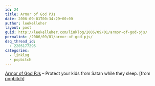 ```yaml
---
id: 24
title: Armor of God PJs
date: 2006-09-01T00:34:29+00:00
author: leekelleher
layout: post
guid: http://leekelleher.com/linklog/2006/09/01/armor-of-god-pjs/
permalink: /2006/09/01/armor-of-god-pjs/
dsq_thread_id:
  - 2205177295
categories:
  - linklog
  - popbitch
---
```

[Armor of God PJs](http://www.armorofgodpjs.com/) &#8211; Protect your kids from Satan while they sleep. [from [popbitch](http://www.popbitch.com/)]